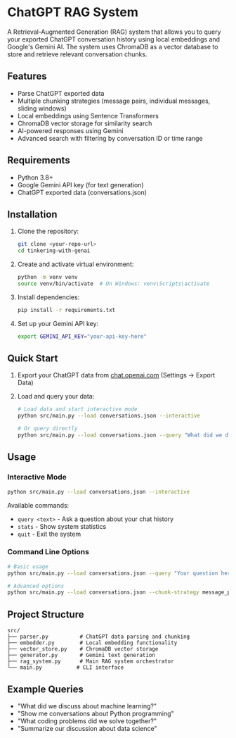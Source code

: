 # ChatGPT RAG System

A Retrieval-Augmented Generation (RAG) system that allows you to query your exported ChatGPT conversation history using local embeddings and Google's Gemini AI. The system uses ChromaDB as a vector database to store and retrieve relevant conversation chunks.

## Features

- Parse ChatGPT exported data
- Multiple chunking strategies (message pairs, individual messages, sliding windows)
- Local embeddings using Sentence Transformers
- ChromaDB vector storage for similarity search
- AI-powered responses using Gemini
- Advanced search with filtering by conversation ID or time range

## Requirements

- Python 3.8+
- Google Gemini API key (for text generation)
- ChatGPT exported data (conversations.json)

## Installation

1. Clone the repository:
   ```bash
   git clone <your-repo-url>
   cd tinkering-with-genai
   ```

2. Create and activate virtual environment:
   ```bash
   python -m venv venv
   source venv/bin/activate  # On Windows: venv\Scripts\activate
   ```

3. Install dependencies:
   ```bash
   pip install -r requirements.txt
   ```

4. Set up your Gemini API key:
   ```bash
   export GEMINI_API_KEY="your-api-key-here"
   ```

## Quick Start

1. Export your ChatGPT data from [chat.openai.com](https://chat.openai.com) (Settings → Export Data)

2. Load and query your data:
   ```bash
   # Load data and start interactive mode
   python src/main.py --load conversations.json --interactive
   
   # Or query directly
   python src/main.py --load conversations.json --query "What did we discuss about Python?"
   ```

## Usage

### Interactive Mode
```bash
python src/main.py --load conversations.json --interactive
```

Available commands:
- `query <text>` - Ask a question about your chat history
- `stats` - Show system statistics
- `quit` - Exit the system

### Command Line Options
```bash
# Basic usage
python src/main.py --load conversations.json --query "Your question here"

# Advanced options
python src/main.py --load conversations.json --chunk-strategy message_pairs --n-results 10
```

## Project Structure

```
src/
├── parser.py          # ChatGPT data parsing and chunking
├── embedder.py        # Local embedding functionality
├── vector_store.py    # ChromaDB vector storage
├── generator.py       # Gemini text generation
├── rag_system.py      # Main RAG system orchestrator
└── main.py           # CLI interface
```

## Example Queries

- "What did we discuss about machine learning?"
- "Show me conversations about Python programming"
- "What coding problems did we solve together?"
- "Summarize our discussion about data science"
